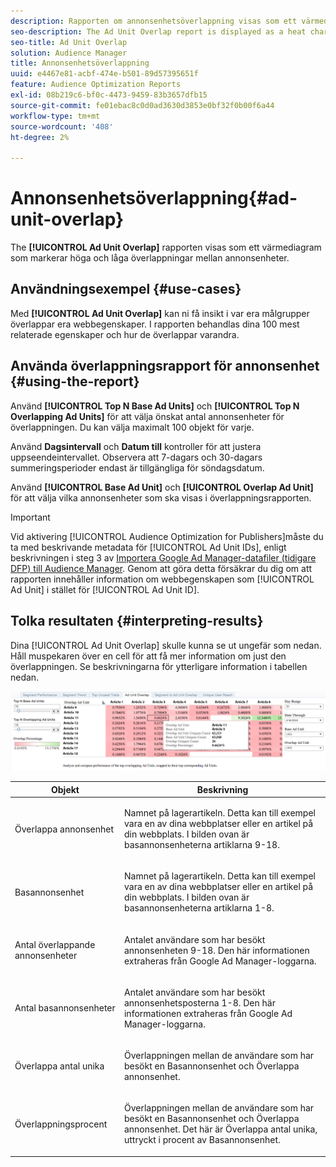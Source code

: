 ```yaml
---
description: Rapporten om annonsenhetsöverlappning visas som ett värmediagram som markerar höga och låga överlappningar mellan annonsenheter.
seo-description: The Ad Unit Overlap report is displayed as a heat chart that highlights high and low overlaps between your Ad Units.
seo-title: Ad Unit Overlap
solution: Audience Manager
title: Annonsenhetsöverlappning
uuid: e4467e81-acbf-474e-b501-89d57395651f
feature: Audience Optimization Reports
exl-id: 08b219c6-bf0c-4473-9459-83b3657dfb15
source-git-commit: fe01ebac8c0d0ad3630d3853e0bf32f0b00f6a44
workflow-type: tm+mt
source-wordcount: '408'
ht-degree: 2%

---
```


# Annonsenhetsöverlappning{#ad-unit-overlap}

The **[!UICONTROL Ad Unit Overlap]** rapporten visas som ett värmediagram som markerar höga och låga överlappningar mellan annonsenheter.

## Användningsexempel {#use-cases}

Med **[!UICONTROL Ad Unit Overlap]** kan ni få insikt i var era målgrupper överlappar era webbegenskaper. I rapporten behandlas dina 100 mest relaterade egenskaper och hur de överlappar varandra.

## Använda överlappningsrapport för annonsenhet {#using-the-report}

Använd **[!UICONTROL Top N Base Ad Units]** och **[!UICONTROL Top N Overlapping Ad Units]** för att välja önskat antal annonsenheter för överlappningen. Du kan välja maximalt 100 objekt för varje.

Använd **Dagsintervall** och **Datum till** kontroller för att justera uppseendeintervallet. Observera att 7-dagars och 30-dagars summeringsperioder endast är tillgängliga för söndagsdatum.

Använd **[!UICONTROL Base Ad Unit]** och **[!UICONTROL Overlap Ad Unit]** för att välja vilka annonsenheter som ska visas i överlappningsrapporten.

>[!IMPORTANT]
>
>Vid aktivering [!UICONTROL Audience Optimization for Publishers]måste du ta med beskrivande metadata för [!UICONTROL Ad Unit IDs], enligt beskrivningen i steg 3 av [Importera Google Ad Manager-datafiler (tidigare DFP) till Audience Manager](../../../reporting/audience-optimization-reports/aor-publishers/import-dfp.md). Genom att göra detta försäkrar du dig om att rapporten innehåller information om webbegenskapen som [!UICONTROL Ad Unit] i stället för [!UICONTROL Ad Unit ID].

## Tolka resultaten {#interpreting-results}

Dina [!UICONTROL Ad Unit Overlap] skulle kunna se ut ungefär som nedan. Håll muspekaren över en cell för att få mer information om just den överlappningen. Se beskrivningarna för ytterligare information i tabellen nedan.

![](assets/publisher_ad_unit_overlap.png)

<table id="table_22340F45B1B94D3796174CB30A60E212"> 
 <thead> 
  <tr> 
   <th colname="col1" class="entry"> Objekt </th> 
   <th colname="col2" class="entry"> Beskrivning </th> 
  </tr>
 </thead>
 <tbody> 
  <tr> 
   <td colname="col1"> <p><span class="wintitle"> Överlappa annonsenhet</span> </p> </td> 
   <td colname="col2"> <p>Namnet på lagerartikeln. Detta kan till exempel vara en av dina webbplatser eller en artikel på din webbplats. I bilden ovan är basannonsenheterna artiklarna 9-18. </p> </td> 
  </tr> 
  <tr> 
   <td colname="col1"> <p><span class="wintitle"> Basannonsenhet</span> </p> </td> 
   <td colname="col2"> <p>Namnet på lagerartikeln. Detta kan till exempel vara en av dina webbplatser eller en artikel på din webbplats. I bilden ovan är basannonsenheterna artiklarna 1-8. </p> </td> 
  </tr> 
  <tr> 
   <td colname="col1"> <p><span class="wintitle"> Antal överlappande annonsenheter</span> </p> </td> 
   <td colname="col2"> <p>Antalet användare som har besökt annonsenheten 9-18. Den här informationen extraheras från Google Ad Manager-loggarna. </p> </td> 
  </tr> 
  <tr> 
   <td colname="col1"> <p><span class="wintitle"> Antal basannonsenheter</span> </p> </td> 
   <td colname="col2"> <p>Antalet användare som har besökt annonsenhetsposterna 1-8. Den här informationen extraheras från Google Ad Manager-loggarna. </p> </td> 
  </tr> 
  <tr> 
   <td colname="col1"> <p><span class="wintitle"> Överlappa antal unika</span> </p> </td> 
   <td colname="col2"> <p>Överlappningen mellan de användare som har besökt en <span class="wintitle"> Basannonsenhet</span> och <span class="wintitle"> Överlappa annonsenhet</span>. </p> </td> 
  </tr> 
  <tr> 
   <td colname="col1"> <p><span class="wintitle"> Överlappningsprocent</span> </p> </td> 
   <td colname="col2"> <p>Överlappningen mellan de användare som har besökt en <span class="wintitle"> Basannonsenhet</span> och <span class="wintitle"> Överlappa annonsenhet</span>. Det här är <span class="wintitle"> Överlappa antal unika</span>, uttryckt i procent av <span class="wintitle"> Basannonsenhet</span>. </p> </td> 
  </tr> 
 </tbody> 
</table>
